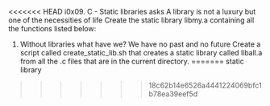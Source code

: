 <<<<<<< HEAD
i0x09. C - Static libraries
asks
A library is not a luxury but one of the necessities of life
Create the static library libmy.a containing all the functions listed below:
1. Without libraries what have we? We have no past and no future
Create a script called create_static_lib.sh that creates a static library called liball.a from all the .c files that are in the current directory.
=======
static library
>>>>>>> 18c62b14e6526a4441224069bfc1b78ea39eef5d
